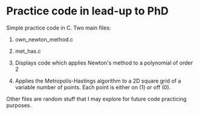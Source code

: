 # **Practice code** in lead-up to PhD

Simple practice code in C. Two main files:

  1. own_newton_method.c
  2. met_has.c

1. Displays code which applies Newton's method to a polynomial of order 2
2. Applies the Metropolis-Hastings algorithm to a 2D square grid of a variable number of points. Each point is either on (1) or off (0).

Other files are random stuff that I may explore for future code practicing purposes.
